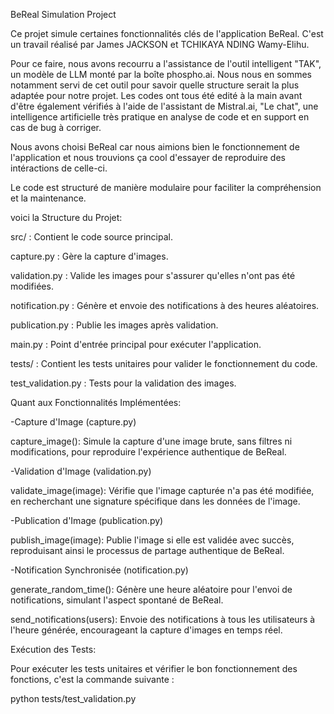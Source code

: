 BeReal Simulation Project

Ce projet simule certaines fonctionnalités clés de l'application BeReal. C'est un travail réalisé par James JACKSON et TCHIKAYA NDING Wamy-Elihu.

Pour ce faire, nous avons recourru a l'assistance de l'outil intelligent "TAK", un modèle de LLM monté par la boîte phospho.ai. Nous nous en sommes notamment servi de cet outil pour savoir quelle structure serait la plus adaptée pour notre projet. Les codes ont tous été edité à la main avant d'être également vérifiés à l'aide de l'assistant de Mistral.ai, "Le chat", une intelligence artificielle très pratique en analyse de code et en support en cas de bug à corriger.

Nous avons choisi BeReal car nous aimions bien le fonctionnement de l'application et nous trouvions ça cool d'essayer de reproduire des intéractions de celle-ci.

Le code est structuré de manière modulaire pour faciliter la compréhension et la maintenance.

voici la Structure du Projet:

src/ : Contient le code source principal.

capture.py : Gère la capture d'images.

validation.py : Valide les images pour s'assurer qu'elles n'ont pas été modifiées.

notification.py : Génère et envoie des notifications à des heures aléatoires.

publication.py : Publie les images après validation.

main.py : Point d'entrée principal pour exécuter l'application.

tests/ : Contient les tests unitaires pour valider le fonctionnement du code.

test_validation.py : Tests pour la validation des images.

Quant aux Fonctionnalités Implémentées:

-Capture d'Image (capture.py)

capture_image(): Simule la capture d'une image brute, sans filtres ni modifications, pour reproduire l'expérience authentique de BeReal.

-Validation d'Image (validation.py)

validate_image(image): Vérifie que l'image capturée n'a pas été modifiée, en recherchant une signature spécifique dans les données de l'image.

-Publication d'Image (publication.py)

publish_image(image): Publie l'image si elle est validée avec succès, reproduisant ainsi le processus de partage authentique de BeReal.

-Notification Synchronisée (notification.py)

generate_random_time(): Génère une heure aléatoire pour l'envoi de notifications, simulant l'aspect spontané de BeReal.

send_notifications(users): Envoie des notifications à tous les utilisateurs à l'heure générée, encourageant la capture d'images en temps réel.

Exécution des Tests:

Pour exécuter les tests unitaires et vérifier le bon fonctionnement des fonctions, c'est la commande suivante :

python tests/test_validation.py
